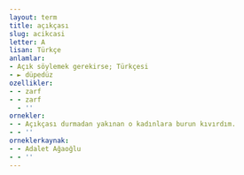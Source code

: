```yaml
---
layout: term
title: açıkçası
slug: acikcasi
letter: A
lisan: Türkçe
anlamlar:
- Açık söylemek gerekirse; Türkçesi
- ► düpedüz
ozellikler:
- - zarf
- - zarf
  - ''
ornekler:
- - Açıkçası durmadan yakınan o kadınlara burun kıvırdım.
- - ''
orneklerkaynak:
- - Adalet Ağaoğlu
- - ''
---
```

